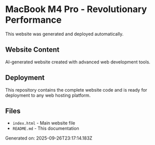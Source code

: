 # MacBook M4 Pro - Revolutionary Performance

This website was generated and deployed automatically.

## Website Content
AI-generated website created with advanced web development tools.

## Deployment
This repository contains the complete website code and is ready for deployment to any web hosting platform.

## Files
- `index.html` - Main website file
- `README.md` - This documentation

Generated on: 2025-09-26T23:17:14.183Z
